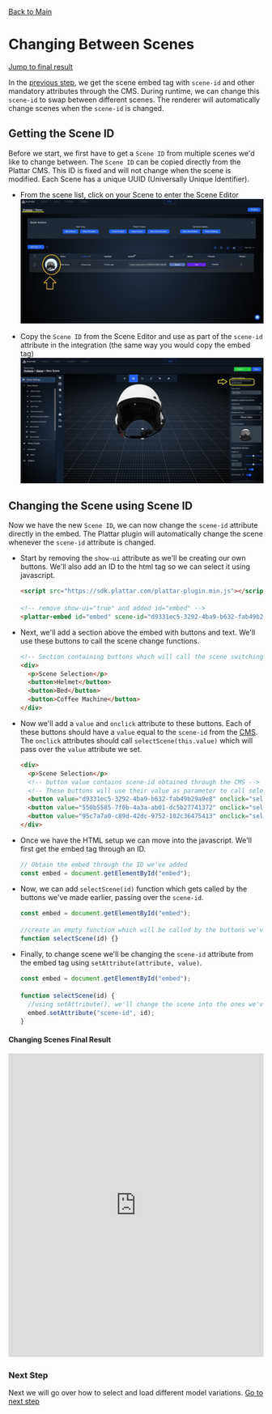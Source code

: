 [Back to Main](./)


# Changing Between Scenes
[Jump to final result](#changing-scenes-final-result)

In the [previous step](./loading-scene.md), we get the scene embed tag with `scene-id` and other mandatory attributes through the CMS. During runtime, we can change this `scene-id` to swap between different scenes. The renderer will automatically change scenes when the `scene-id` is changed.

## Getting the Scene ID

Before we start, we first have to get a `Scene ID` from multiple scenes we'd like to change between. The `Scene ID` can be copied directly from the Plattar CMS. This ID is fixed and will not change when the scene is modified. Each Scene has a unique UUID (Universally Unique Identifier).

- From the scene list, click on your Scene to enter the Scene Editor
  <img title="" src="../images/OpenEditor.jpg" alt="Scene ID can be located on the top right corner under 'Scene Settings'" width="742">

- Copy the `Scene ID` from the Scene Editor and use as part of the `scene-id` attribute in the integration (the same way you would copy the embed tag)
  <img title="" src="../images/Scene-ID.jpg" alt="Navigating to the Editor" width="783">

## Changing the Scene using Scene ID

Now we have the new `Scene ID`, we can now change the `scene-id` attribute directly in the embed. The Plattar plugin will automatically change the scene whenever the `scene-id` attribute is changed.

- Start by removing the `show-ui` attribute as we'll be creating our own buttons. We'll also add an ID to the html tag so we can select it using javascript.
  ```html
  <script src="https://sdk.plattar.com/plattar-plugin.min.js"></script>

  <!-- remove show-ui="true" and added id="embed" -->
  <plattar-embed id="embed" scene-id="d9331ec5-3292-4ba9-b632-fab49b29a9e8" init="viewer"></plattar-embed>
  ```

- Next, we'll add a section above the embed with buttons and text. We'll use these buttons to call the scene change functions.
  ```html
  <!-- Section containing buttons which will call the scene switching -->
  <div>
    <p>Scene Selection</p>
    <button>Helmet</button>
    <button>Bed</button>
    <button>Coffee Machine</button>
  </div>
    ```

- Now we'll add a `value` and `onclick` attribute to these buttons. Each of these buttons should have a `value` equal to the `scene-id` from the [CMS](#getting-the-scene-id). The `onclick` attributes should call `selectScene(this.value)` which will pass over the `value` attribute we set.

  ```html
  <div>
    <p>Scene Selection</p>
    <!-- button value contains scene-id obtained through the CMS -->
    <!-- These buttons will use their value as parameter to call selectScene()-->
    <button value="d9331ec5-3292-4ba9-b632-fab49b29a9e8" onclick="selectScene(this.value)">Helmet</button>
    <button value="550b5585-7f0b-4a3a-ab01-dc5b27741372" onclick="selectScene(this.value)">Bed</button>
    <button value="95c7a7a0-c89d-42dc-9752-102c36475413" onclick="selectScene(this.value)">Coffee Machine</button>
  </div>
  ```

- Once we have the HTML setup we can move into the javascript. We'll first get the embed tag through an ID.
  ``` javascript
  // Obtain the embed through the ID we've added
  const embed = document.getElementById("embed");
  ```


- Now, we can add `selectScene(id)` function which gets called by the buttons we've made earlier, passing over the `scene-id`.
  ``` javascript
  const embed = document.getElementById("embed");

  //create an empty function which will be called by the buttons we've added
  function selectScene(id) {}
  ```

- Finally, to change scene we'll be changing the `scene-id` attribute from the embed tag using `setAttribute(attribute, value)`.

  ``` javascript
  const embed = document.getElementById("embed");

  function selectScene(id) {
    //using setAttribute(), we'll change the scene into the ones we've added as value for the buttons
    embed.setAttribute("scene-id", id);
  }
  ```

#### Changing Scenes Final Result
<iframe height="600" style="width: 100%;" scrolling="no" title="Changing Scene" src="https://codepen.io/plattar/embed/raBqJMb?default-tab=html%2Cresult&editable=true" frameborder="no" loading="lazy" allowtransparency="true" allowfullscreen="true">
  See the Pen <a href="https://codepen.io/plattar/pen/raBqJMb">
  Changing Scene</a> by Plattar (<a href="https://codepen.io/plattar">@plattar</a>)
  on <a href="https://codepen.io">CodePen</a>.
</iframe>

### Next Step
Next we will go over how to select and load different model variations.
[Go to next step](./selecting-variation-id.md)
